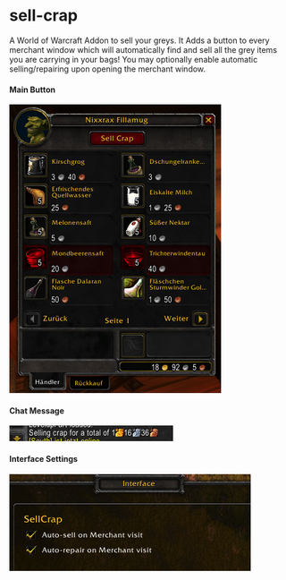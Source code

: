 # sell-crap
A World of Warcraft Addon to sell your greys.
It Adds a button to every merchant window which will automatically find and sell all the grey items you are carrying in your bags!
You may optionally enable automatic selling/repairing upon opening the merchant window.

#### Main Button
![Alt text](exampleImages/sell-crap-button.png)

#### Chat Message
![Alt text](exampleImages/chat-message.png)

#### Interface Settings
![Alt text](exampleImages/interface-settings.png)